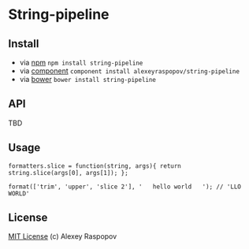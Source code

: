 # String-pipeline



## Install

 * via [npm](https://npmjs.org) `npm install string-pipeline`
 * via [component](http://component.io) `component install alexeyraspopov/string-pipeline`
 * via [bower](http://bower.io) `bower install string-pipeline`

## API

TBD

## Usage

	formatters.slice = function(string, args){ return string.slice(args[0], args[1]); };

	format(['trim', 'upper', 'slice 2'], '   hello world   '); // 'LLO WORLD'


## License

[MIT License](http://en.wikipedia.org/wiki/MIT_License) (c) Alexey Raspopov
